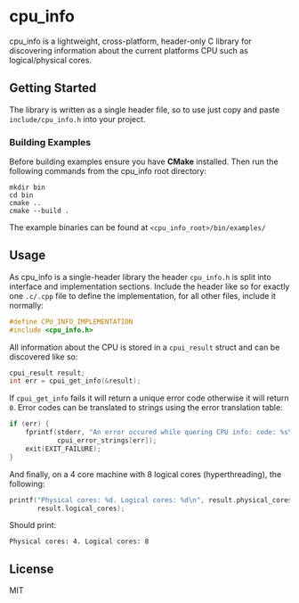 # cpu_info

cpu_info is a lightweight, cross-platform, header-only C library for discovering information about the current platforms CPU such as logical/physical cores.

## Getting Started

The library is written as a single header file, so to use just copy and paste `include/cpu_info.h` into your project.

### Building Examples

Before building examples ensure you have **CMake** installed. Then run the following commands from the cpu_info root directory:

```shell
mkdir bin
cd bin
cmake ..
cmake --build .
```

The example binaries can be found at `<cpu_info_root>/bin/examples/`

## Usage

As cpu_info is a single-header library the header `cpu_info.h` is split into interface and implementation sections. Include the header like so for exactly one `.c/.cpp` file to define the implementation, for all other files, include it normally:

```c
#define CPU_INFO_IMPLEMENTATION
#include <cpu_info.h>
```

All information about the CPU is stored in a `cpui_result` struct and can be discovered like so:

```c
cpui_result result;
int err = cpui_get_info(&result);
```

If `cpui_get_info` fails it will return a unique error code otherwise it will return `0`. Error codes can be translated to strings using the error translation table:

```c
if (err) {
    fprintf(stderr, "An error occured while quering CPU info: code: %s\n", 
    		cpui_error_strings[err]);
    exit(EXIT_FAILURE);
}
```

And finally, on a 4 core machine with 8 logical cores (hyperthreading), the following:

```c
printf("Physical cores: %d. Logical cores: %d\n", result.physical_cores,
       result.logical_cores);
```

Should print:

```shell
Physical cores: 4. Logical cores: 8
```

## License

MIT
